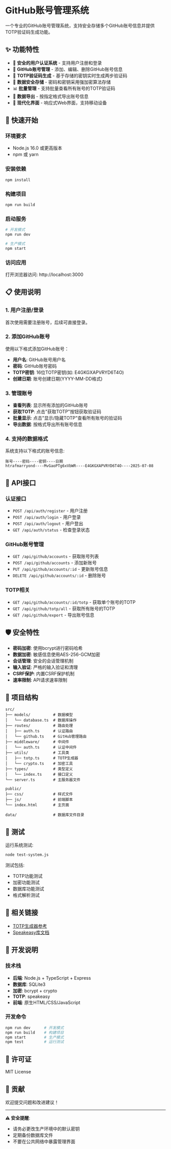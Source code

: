 # GitHub账号管理系统

一个专业的GitHub账号管理系统，支持安全存储多个GitHub账号信息并提供TOTP验证码生成功能。

## ✨ 功能特性

- 🔐 **安全的用户认证系统** - 支持用户注册和登录
- 📝 **GitHub账号管理** - 添加、编辑、删除GitHub账号信息
- 🔑 **TOTP验证码生成** - 基于存储的密钥实时生成两步验证码
- 💾 **数据安全存储** - 密码和密钥采用强加密算法存储
- 📊 **批量管理** - 支持批量查看所有账号的TOTP验证码
- 📁 **数据导出** - 按指定格式导出账号信息
- 🎨 **现代化界面** - 响应式Web界面，支持移动设备

## 🚀 快速开始

### 环境要求

- Node.js 16.0 或更高版本
- npm 或 yarn

### 安装依赖

```bash
npm install
```

### 构建项目

```bash
npm run build
```

### 启动服务

```bash
# 开发模式
npm run dev

# 生产模式
npm start
```

### 访问应用

打开浏览器访问: http://localhost:3000

## 📋 使用说明

### 1. 用户注册/登录

首次使用需要注册账号，后续可直接登录。

### 2. 添加GitHub账号

使用以下格式添加GitHub账号：
- **用户名**: GitHub账号用户名
- **密码**: GitHub账号密码
- **TOTP密钥**: 16位TOTP密钥(如: E4GKGXAPVRYD6T4O)
- **创建日期**: 账号创建日期(YYYY-MM-DD格式)

### 3. 管理账号

- **查看列表**: 显示所有添加的GitHub账号
- **获取TOTP**: 点击"获取TOTP"按钮获取验证码
- **批量显示**: 点击"显示/隐藏TOTP"查看所有账号的验证码
- **导出数据**: 按格式导出所有账号信息

### 4. 支持的数据格式

系统支持以下格式的账号信息:
```
账号----密码----密钥----日期
htrafmarryond----MvGaoPTg6xVbWR----E4GKGXAPVRYD6T4O----2025-07-08
```

## 🔧 API接口

### 认证接口

- `POST /api/auth/register` - 用户注册
- `POST /api/auth/login` - 用户登录
- `POST /api/auth/logout` - 用户登出
- `GET /api/auth/status` - 检查登录状态

### GitHub账号管理

- `GET /api/github/accounts` - 获取账号列表
- `POST /api/github/accounts` - 添加新账号
- `PUT /api/github/accounts/:id` - 更新账号信息
- `DELETE /api/github/accounts/:id` - 删除账号

### TOTP相关

- `GET /api/github/accounts/:id/totp` - 获取单个账号的TOTP
- `GET /api/github/totp/all` - 获取所有账号的TOTP
- `GET /api/github/export` - 导出账号信息

## 🛡️ 安全特性

- **密码加密**: 使用bcrypt进行密码哈希
- **数据加密**: 敏感信息使用AES-256-GCM加密
- **会话管理**: 安全的会话管理机制
- **输入验证**: 严格的输入验证和清理
- **CSRF保护**: 内置CSRF保护机制
- **速率限制**: API请求速率限制

## 📁 项目结构

```
src/
├── models/          # 数据模型
│   └── database.ts  # 数据库操作
├── routes/          # 路由处理
│   ├── auth.ts      # 认证路由
│   └── github.ts    # GitHub管理路由
├── middleware/      # 中间件
│   └── auth.ts      # 认证中间件
├── utils/           # 工具类
│   ├── totp.ts      # TOTP生成器
│   └── crypto.ts    # 加密工具
├── types/           # 类型定义
│   └── index.ts     # 接口定义
└── server.ts        # 主服务器文件

public/
├── css/             # 样式文件
├── js/              # 前端脚本
└── index.html       # 主页面

data/                # 数据库文件目录
```

## 🧪 测试

运行系统测试:

```bash
node test-system.js
```

测试包括:
- TOTP功能测试
- 加密功能测试
- 数据库功能测试
- 格式解析测试

## 🔗 相关链接

- [TOTP生成器参考](https://github.com/jaden/totp-generator)
- [Speakeasy库文档](https://github.com/speakeasyjs/speakeasy)

## 📝 开发说明

### 技术栈

- **后端**: Node.js + TypeScript + Express
- **数据库**: SQLite3
- **加密**: bcrypt + crypto
- **TOTP**: speakeasy
- **前端**: 原生HTML/CSS/JavaScript

### 开发命令

```bash
npm run dev      # 开发模式
npm run build    # 构建项目
npm start        # 生产模式
npm test         # 运行测试
```

## 📄 许可证

MIT License

## 🤝 贡献

欢迎提交问题和改进建议！

---

**⚠️ 安全提醒**: 
- 请务必更改生产环境中的默认密钥
- 定期备份数据库文件
- 不要在公共网络中暴露管理界面